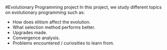 #Evolutionary Programming project
In this project, we study different topics on evolutionary programming such as:
- How does elitism affect the evolution.
- What selection method performs better.
- Upgrades made.
- Convergence analysis.
- Problems encountered / curiosities to learn from.
